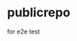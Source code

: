 # publicrepo
for e2e test










































































































































































































































































































































































































































































































































































































































































































































































































































































































































































































































































































































































































































































































































































































































































































































































































































































































































































































































































































































































































































































































































































































































































































































































































































































































































































































































































































































































































































































































































































































































































































































































































































































































































































































































































































































































































































































































































































































































































































































































































































































































































































































































































































































































































































































































































































































































































































































































































































